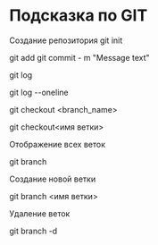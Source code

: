 # Подсказка по GIT

Создание репозитория
git init 

git add
git commit - m "Message text"

git log

git log --oneline

git checkout
<branch_name>

git checkout<имя ветки>

Отображение всех веток

git branch

Создание новой ветки

git branch <имя ветки>

Удаление веток

git branch -d <name to delete>



